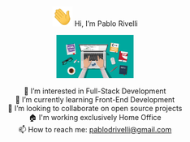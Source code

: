 <div  align="center">
 
<img src="https://github.com/ABSphreak/ABSphreak/blob/master/gifs/Hi.gif" width="40px"> Hi, I’m Pablo Rivelli
 
<img width="30%" src="desarrollador-web2.png"> <br>


 👀 I’m interested in Full-Stack Development <br>
 🌱 I’m currently learning Front-End Development <br>
 💞️ I’m looking to collaborate on open source projects <br>
 🏠 I'm working exclusively Home Office <br>
 📫 How to reach me: pablodrivelli@gmail.com <br>
         
</div>  






<!---
pablorivelli/pablorivelli is a ✨ special ✨ repository because its `README.md` (this file) appears on your GitHub profile.
You can click the Preview link to take a look at your changes.
--->
